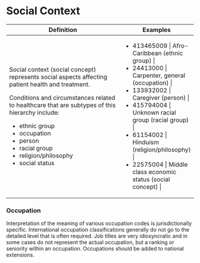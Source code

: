 # Social Context

<table data-header-hidden><thead><tr><th width="408.3533935546875">Definition</th><th>Examples</th></tr></thead><tbody><tr><td><p>Social context (social concept) represents social aspects affecting patient health and treatment.</p><p>Conditions and circumstances related to healthcare that are subtypes of this hierarchy include:</p><ul><li>ethnic group</li><li>occupation</li><li>person</li><li>racial group</li><li>religion/philosophy</li><li>social status</li></ul></td><td><ul><li>413465009 | Afro-Caribbean (ethnic group) |</li><li>24413000 | Carpenter, general (occupation) |</li><li>133932002 | Caregiver (person) |</li><li>415794004 | Unknown racial group (racial group) |</li><li>61154002 | Hinduism (religion/philosophy) |</li><li>22575004 | Middle class economic status (social concept) |</li></ul></td></tr></tbody></table>

### Occupation <a href="#occupation" id="occupation"></a>

Interpretation of the meaning of various occupation codes is jurisdictionally specific. International occupation classifications generally do not go to the detailed level that is often required. Job titles are very idiosyncratic and in some cases do not represent the actual occupation, but a ranking or seniority within an occupation.  Occupations should be added to national extensions.
